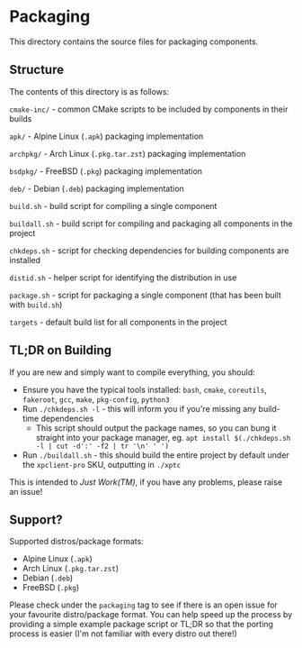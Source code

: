 # Packaging
This directory contains the source files for packaging components.

## Structure
The contents of this directory is as follows:

`cmake-inc/` - common CMake scripts to be included by components in their builds

`apk/` - Alpine Linux (`.apk`) packaging implementation

`archpkg/` - Arch Linux (`.pkg.tar.zst`) packaging implementation

`bsdpkg/` - FreeBSD (`.pkg`) packaging implementation

`deb/` - Debian (`.deb`) packaging implementation

`build.sh` - build script for compiling a single component

`buildall.sh` - build script for compiling and packaging all components in the project

`chkdeps.sh` - script for checking dependencies for building components are installed

`distid.sh` - helper script for identifying the distribution in use

`package.sh` - script for packaging a single component (that has been built with `build.sh`)

`targets` - default build list for all components in the project

## TL;DR on Building
If you are new and simply want to compile everything, you should:
- Ensure you have the typical tools installed: `bash`, `cmake`, `coreutils`, `fakeroot`, `gcc`, `make`, `pkg-config`, `python3`
- Run `./chkdeps.sh -l` - this will inform you if you're missing any build-time dependencies
  - This script should output the package names, so you can bung it straight into your package manager, eg. `apt install $(./chkdeps.sh -l | cut -d':' -f2 | tr '\n' ' ')`
- Run `./buildall.sh` - this should build the entire project by default under the `xpclient-pro` SKU, outputting in `./xptc`

This is intended to *Just Work(TM)*, if you have any problems, please raise an issue!

## Support?
Supported distros/package formats:
- Alpine Linux (`.apk`)
- Arch Linux (`.pkg.tar.zst`)
- Debian (`.deb`)
- FreeBSD (`.pkg`)

Please check under the `packaging` tag to see if there is an open issue for your favourite distro/package format. You can help speed up the process by providing a simple example package script or TL;DR so that the porting process is easier (I'm not familiar with every distro out there!)
